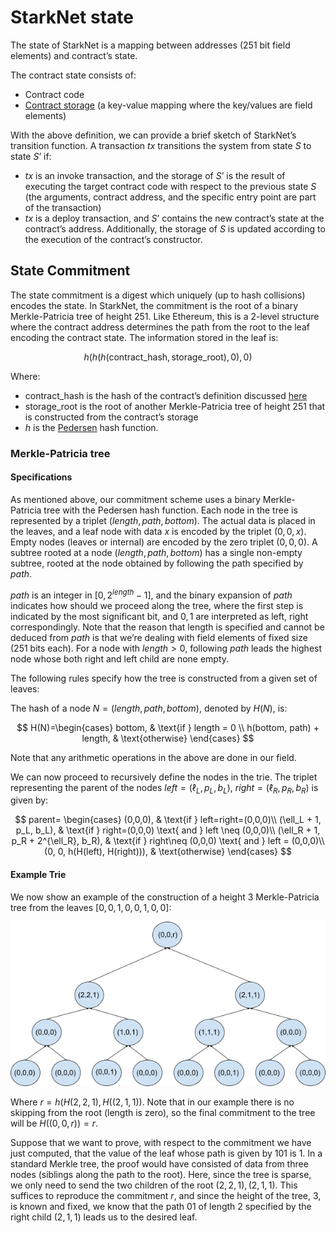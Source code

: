 # StarkNet state

The state of StarkNet is a mapping between addresses (251 bit field elements) and contract’s state.

The contract state consists of:

- Contract code
- [Contract storage](../Contracts/contract-storage) (a key-value mapping where the key/values are field elements)

With the above definition, we can provide a brief sketch of StarkNet’s transition function. A transaction $tx$ transitions the system from state $S$ to state $S’$ if:

- $tx$ is an invoke transaction, and the storage of $S’$ is the result of executing the target contract code with respect to the previous state $S$ (the arguments, contract address, and the specific entry point are part of the transaction)
- $tx$ is a deploy transaction, and $S’$ contains the new contract’s state at the contract’s address. Additionally, the storage of $S$ is updated according to the execution of the contract’s constructor.

## State Commitment

The state commitment is a digest which uniquely (up to hash collisions) encodes the state. In StarkNet, the commitment is the root of a binary Merkle-Patricia tree of height 251. Like Ethereum, this is a 2-level structure where the contract address determines the path from the root to the leaf encoding the contract state. The information stored in the leaf is:

$$
h(h(h(\text{contract\_hash}, \text{storage\_root}), 0),0)
$$

Where:

- $\text{contract\_hash}$ is the hash of the contract’s definition discussed [here](../Contracts/contract-hash)
- $\text{storage\_root}$ is the root of another Merkle-Patricia tree of height 251 that is constructed from the contract’s storage
- $h$ is the [Pedersen](../Hashing/hash-functions#pedersen-hash) hash function.

### Merkle-Patricia tree

#### Specifications

As mentioned above, our commitment scheme uses a binary Merkle-Patricia tree with the Pedersen hash function. Each node in the tree is represented by a triplet $(length, path, bottom)$. The actual data is placed in the leaves, and a leaf node with data $x$ is encoded by the triplet $(0,0,x)$. Empty nodes (leaves or internal) are encoded by the zero triplet $(0,0,0)$. A subtree rooted at a node $(length, path, bottom)$ has a single non-empty subtree, rooted at the node obtained by following the path specified by $path$.

$path$ is an integer in $[0, 2^{length}-1]$, and the binary expansion of $path$ indicates how should we proceed along the tree, where the first step is indicated by the most significant bit, and $0,1$ are interpreted as left, right correspondingly. Note that the reason that length is specified and cannot be deduced from $path$ is that we’re dealing with field elements of fixed size (251 bits each). For a node with $length>0$, following $path$ leads the highest node whose both right and left child are none empty.

The following rules specify how the tree is constructed from a given set of leaves:

The hash of a node $N =(length, path, bottom)$, denoted by $H(N)$, is:

$$
H(N)=\begin{cases}
bottom, & \text{if } length = 0 \\
h(bottom, path) + length, & \text{otherwise}
\end{cases}
$$

Note that any arithmetic operations in the above are done in our field.

We can now proceed to recursively define the nodes in the trie. The triplet representing the parent of the nodes
$left=(\ell_L, p_L, b_L)$, $right=(\ell_R, p_R, b_R)$ is given by:

$$
parent=
\begin{cases}
(0,0,0), & \text{if } left=right=(0,0,0)\\
(\ell_L + 1, p_L, b_L), & \text{if } right=(0,0,0) \text{ and } left \neq (0,0,0)\\
(\ell_R + 1, p_R + 2^{\ell_R}, b_R), & \text{if } right\neq (0,0,0) \text{ and } left = (0,0,0)\\
(0, 0, h(H(left), H(right))), & \text{otherwise}
\end{cases}
$$

#### Example Trie

We now show an example of the construction of a height 3 Merkle-Patricia tree from the leaves $[0,0,1,0,0,1,0,0]$:

![trie](../../static/img/trie.png)

Where $r=h(H(2,2,1),H((2,1,1))$. Note that in our example there is no skipping from the root (length is zero), so the final commitment to the tree will be $H((0,0,r))=r$.

Suppose that we want to prove, with respect to the commitment we have just computed, that the value of the leaf whose path is given by $101$ is $1$. In a standard Merkle tree, the proof would have consisted of data from three nodes (siblings along the path to the root). Here, since the tree is sparse, we only need to send the two children of the root $(2,2,1), (2,1,1)$. This suffices to reproduce the commitment $r$, and since the height of the tree, $3$, is known and fixed, we know that the path $01$ of length $2$ specified by the right child $(2,1,1)$ leads us to the desired leaf.
